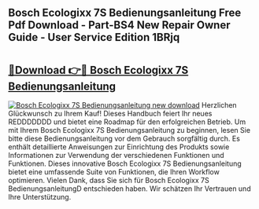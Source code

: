 ## Bosch Ecologixx 7S Bedienungsanleitung Free Pdf Download - Part-BS4 New Repair Owner Guide - User Service Edition 1BRjq

# <h2><a href="http://df3gxw.blite.top/?on=Bosch+Ecologixx+7S+Bedienungsanleitung">🔗Download 👉🔴 Bosch Ecologixx 7S Bedienungsanleitung</a></h2>

[![Bosch Ecologixx 7S Bedienungsanleitung new download](https://i.imgur.com/lujVjoI.png)](http://df3gxw.blite.top/?on=Bosch+Ecologixx+7S+Bedienungsanleitung)
Herzlichen Glückwunsch zu Ihrem Kauf! Dieses Handbuch feiert Ihr neues REDDDDDDD und bietet eine Roadmap für den erfolgreichen Betrieb. Um mit Ihrem Bosch Ecologixx 7S Bedienungsanleitung zu beginnen, lesen Sie bitte diese Bedienungsanleitung vor dem Gebrauch sorgfältig durch. Es enthält detaillierte Anweisungen zur Einrichtung des Produkts sowie Informationen zur Verwendung der verschiedenen Funktionen und Funktionen. Dieses innovative Bosch Ecologixx 7S Bedienungsanleitung bietet eine umfassende Suite von Funktionen, die Ihren Workflow optimieren. Vielen Dank, dass Sie sich für Bosch Ecologixx 7S BedienungsanleitungD entschieden haben. Wir schätzen Ihr Vertrauen und Ihre Unterstützung.
